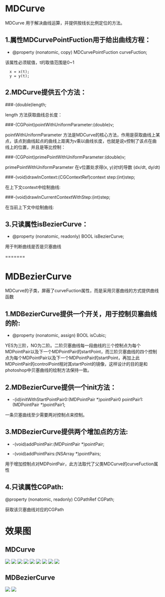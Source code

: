 
# MDCurve

MDCurve 用于解决曲线运算，并提供按线长比例定位的方法。

## 1.属性MDCurvePointFuction用于给出曲线方程：

- @property (nonatomic, copy) MDCurvePointFuction curveFuction;

该属性必须赋值，t的取值范围是0~1

      x = x(t);
      y = y(t);

## 2.MDCurve提供五个方法：

###-(double)length;

length 方法获取曲线总长度：

###-(CGPoint)pointWithUniformParameter:(double)v;

pointWithUniformParameter 方法是MDCurve的核心方法，作用是获取曲线上某点，该点到曲线起点的曲线上距离为v乘以曲线长度，也就是说v控制了该点在曲线上的位置，并且是等比控制：

###-(CGPoint)primePointWithUniformParameter:(double)v;

primePointWithUniformParameter 在v位置处求得(x, y)对t的导数 (dx/dt, dy/dt)

###-(void)drawInContext:(CGContextRef)context step:(int)step;


在上下文context中绘制曲线:

###-(void)drawInCurrentContextWithStep:(int)step;


在当前上下文中绘制曲线:

## 3.只读属性isBezierCurve：

- @property (nonatomic, readonly) BOOL isBezierCurve;

用于判断曲线是否是贝塞曲线

=======



# MDBezierCurve

MDCurve的子类，屏蔽了curveFuction属性，而是采用贝塞曲线的方式提供曲线函数

## 1.MDBezierCurve提供一个开关，用于控制贝塞曲线的阶:

- @property (nonatomic, assign) BOOL isCubic;

YES为三阶，NO为二阶。二阶贝塞曲线每一段曲线的三个控制点为每个MDPointPair以及下一个MDPointPair的startPoint，而三阶贝塞曲线的四个控制点为每个MDPointPair以及下一个MDPointPair的startPoint，再加上此MDPointPair的controlPoint相对其startPoint的镜像，这样设计的目的是和photoshop中贝塞曲线的绘制方法保持一致。

## 2.MDBezierCurve提供一个init方法：

- -(id)initWithStartPointPair0:(MDPointPair *)pointPair0 pointPair1:(MDPointPair *)pointPair1;

一条贝塞曲线至少需要两对控制点来控制。

## 3.MDBezierCurve提供两个增加点的方法:

- -(void)addPointPair:(MDPointPair *)pointPair;

- -(void)addPointPairs:(NSArray *)pointPairs;

用于增加控制点对MDPointPair，此方法取代了父类MDCurve的curveFuction属性

## 4.只读属性CGPath:

@property (nonatomic, readonly) CGPathRef CGPath;

获取该贝塞曲线对应的CGPath

# 效果图
## MDCurve
![](http://imageforgithub.qiniudn.com/IMG_0291.PNG)
![](http://imageforgithub.qiniudn.com/IMG_0292.PNG)
![](http://imageforgithub.qiniudn.com/IMG_0293.PNG)
![](http://imageforgithub.qiniudn.com/IMG_0294.PNG)
![](http://imageforgithub.qiniudn.com/IMG_0295.PNG)
![](http://imageforgithub.qiniudn.com/IMG_0296.PNG)
![](http://imageforgithub.qiniudn.com/IMG_0297.PNG)
![](http://imageforgithub.qiniudn.com/IMG_0298.PNG)
![](http://imageforgithub.qiniudn.com/IMG_0299.PNG)

## MDBezierCurve
![](http://imageforgithub.qiniudn.com/IMG_0304.PNG)
![](http://imageforgithub.qiniudn.com/IMG_0305.PNG)
